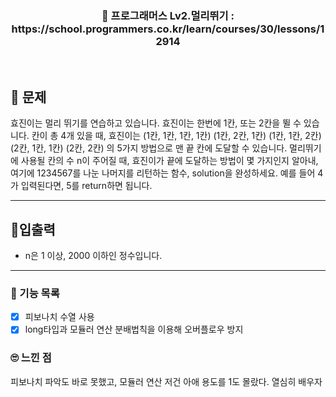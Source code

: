 <h3 align="center"> 
    📢 프로그래머스 Lv2.멀리뛰기 : https://school.programmers.co.kr/learn/courses/30/lessons/12914
</h3>

<br>

## 🚀 문제

효진이는 멀리 뛰기를 연습하고 있습니다. 효진이는 한번에 1칸, 또는 2칸을 뛸 수 있습니다. 칸이 총 4개 있을 때, 효진이는
(1칸, 1칸, 1칸, 1칸)
(1칸, 2칸, 1칸)
(1칸, 1칸, 2칸)
(2칸, 1칸, 1칸)
(2칸, 2칸)
의 5가지 방법으로 맨 끝 칸에 도달할 수 있습니다. 멀리뛰기에 사용될 칸의 수 n이 주어질 때, 효진이가 끝에 도달하는 방법이 몇 가지인지 알아내, 여기에 1234567를 나눈 나머지를 리턴하는 함수, solution을 완성하세요. 예를 들어 4가 입력된다면, 5를 return하면 됩니다.

---

## 🚦입출력

- n은 1 이상, 2000 이하인 정수입니다.

---

### 📜 기능 목록

- [x] 피보나치 수열 사용
- [x] long타입과 모듈러 연산 분배법칙을 이용해 오버플로우 방지

### 🙄 느낀 점

피보나치 파악도 바로 못했고, 모듈러 연산 저건 아애 용도를 1도 몰랐다. 열심히 배우자
